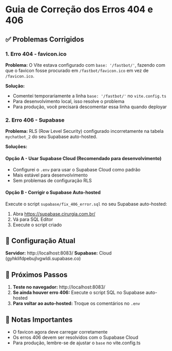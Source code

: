 # Guia de Correção dos Erros 404 e 406

## ✅ Problemas Corrigidos

### 1. **Erro 404 - favicon.ico**
**Problema:** O Vite estava configurado com `base: '/fastbot/'`, fazendo com que o favicon fosse procurado em `/fastbot/favicon.ico` em vez de `/favicon.ico`.

**Solução:** 
- Comentei temporariamente a linha `base: '/fastbot/'` no `vite.config.ts`
- Para desenvolvimento local, isso resolve o problema
- Para produção, você precisará descomentar essa linha quando deployar

### 2. **Erro 406 - Supabase**
**Problema:** RLS (Row Level Security) configurado incorretamente na tabela `mychatbot_2` do seu Supabase auto-hosted.

**Soluções:**

#### Opção A - Usar Supabase Cloud (Recomendado para desenvolvimento)
- Configurei o `.env` para usar o Supabase Cloud como padrão
- Mais estável para desenvolvimento
- Sem problemas de configuração RLS

#### Opção B - Corrigir o Supabase Auto-hosted
Execute o script `supabase/fix_406_error.sql` no seu Supabase auto-hosted:
1. Abra https://supabase.cirurgia.com.br/
2. Vá para SQL Editor
3. Execute o script criado

## 🔧 Configuração Atual

**Servidor:** http://localhost:8083/
**Supabase:** Cloud (gyhklifdpebujlvgwldi.supabase.co)

## 🚀 Próximos Passos

1. **Teste no navegador:** http://localhost:8083/
2. **Se ainda houver erro 406:** Execute o script SQL no Supabase auto-hosted
3. **Para voltar ao auto-hosted:** Troque os comentários no `.env`

## 📝 Notas Importantes

- O favicon agora deve carregar corretamente
- Os erros 406 devem ser resolvidos com o Supabase Cloud
- Para produção, lembre-se de ajustar o `base` no vite.config.ts
